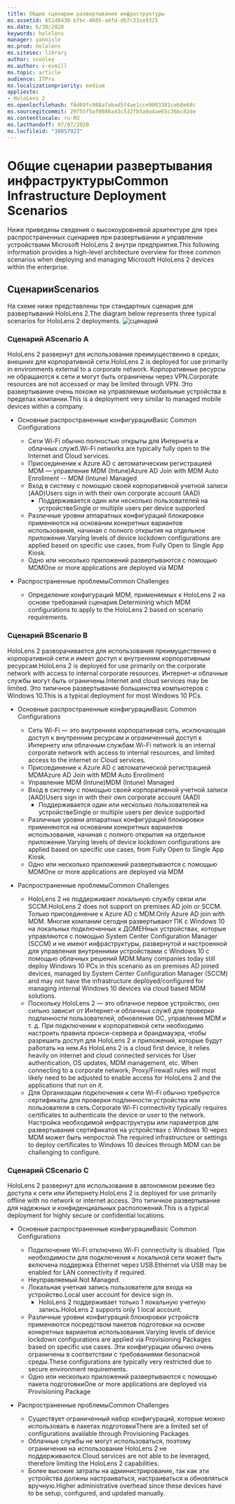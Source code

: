 ```yaml
---
title: Общие сценарии развертывания инфраструктуры
ms.assetid: 651d0430-bfbc-4685-a4fd-db7c33ce9325
ms.date: 6/30/2020
keywords: hololens
manager: yannisle
ms.prod: hololens
ms.sitesec: library
author: scooley
ms.author: v-evmill
ms.topic: article
audience: ITPro
ms.localizationpriority: medium
appliesto:
- HoloLens 2
ms.openlocfilehash: f8d69fc988afabad5f4ae1cce9003381ceb8e68c
ms.sourcegitcommit: 29755f5af0086a43c532fb5a9a4ae65c36bc82de
ms.contentlocale: ru-RU
ms.lasthandoff: 07/07/2020
ms.locfileid: "10857923"
---
```

# <span data-ttu-id="16114-103">Общие сценарии развертывания инфраструктуры</span><span class="sxs-lookup"><span data-stu-id="16114-103">Common Infrastructure Deployment Scenarios</span></span>
<span data-ttu-id="16114-104">Ниже приведены сведения о высокоуровневой архитектуре для трех распространенных сценариев при развертывании и управлении устройствами Microsoft HoloLens 2 внутри предприятия.</span><span class="sxs-lookup"><span data-stu-id="16114-104">This following information provides a high-level architecture overview for three common scenarios when deploying and managing Microsoft HoloLens 2 devices within the enterprise.</span></span>

## <span data-ttu-id="16114-105">Сценарии</span><span class="sxs-lookup"><span data-stu-id="16114-105">Scenarios</span></span>

<span data-ttu-id="16114-106">На схеме ниже представлены три стандартных сценария для развертываний HoloLens 2.</span><span class="sxs-lookup"><span data-stu-id="16114-106">The diagram below represents three typical scenarios for HoloLens 2 deployments.</span></span> 
![сценарий](images/scenarios.jpg)

### <span data-ttu-id="16114-108">Сценарий A</span><span class="sxs-lookup"><span data-stu-id="16114-108">Scenario A</span></span>

<span data-ttu-id="16114-109">HoloLens 2 развернут для использования преимущественно в средах, внешних для корпоративной сети.</span><span class="sxs-lookup"><span data-stu-id="16114-109">HoloLens 2 is deployed for use primarily in environments external to a corporate network.</span></span> <span data-ttu-id="16114-110">Корпоративные ресурсы не обращаются к сети и могут быть ограничены через VPN.</span><span class="sxs-lookup"><span data-stu-id="16114-110">Corporate resources are not accessed or may be limited through VPN.</span></span> <span data-ttu-id="16114-111">Это развертывание очень похоже на управляемые мобильные устройства в пределах компании.</span><span class="sxs-lookup"><span data-stu-id="16114-111">This is a deployment very similar to managed mobile devices within a company.</span></span>
 * <span data-ttu-id="16114-112">Основные распространенные конфигурации</span><span class="sxs-lookup"><span data-stu-id="16114-112">Basic Common Configurations</span></span>
   * <span data-ttu-id="16114-113">Сети Wi-Fi обычно полностью открыты для Интернета и облачных служб.</span><span class="sxs-lookup"><span data-stu-id="16114-113">Wi-Fi networks are typically fully open to the Internet and Cloud services.</span></span>
   * <span data-ttu-id="16114-114">Присоединение к Azure AD с автоматическим регистрацией MDM — управление MDM (Intune)</span><span class="sxs-lookup"><span data-stu-id="16114-114">Azure AD Join with MDM Auto Enrollment -- MDM (Intune) Managed</span></span>
   * <span data-ttu-id="16114-115">Вход в систему с помощью своей корпоративной учетной записи (AAD)</span><span class="sxs-lookup"><span data-stu-id="16114-115">Users sign in with their own corporate account (AAD)</span></span> 
     * <span data-ttu-id="16114-116">Поддерживается один или несколько пользователей на устройстве</span><span class="sxs-lookup"><span data-stu-id="16114-116">Single or multiple users per device supported</span></span>
   * <span data-ttu-id="16114-117">Различные уровни аппаратных конфигураций блокировки применяются на основании конкретных вариантов использования, начиная с полного открытия на отдельное приложение.</span><span class="sxs-lookup"><span data-stu-id="16114-117">Varying levels of device lockdown configurations are applied based on specific use cases, from Fully Open to Single App Kiosk.</span></span>
   * <span data-ttu-id="16114-118">Одно или несколько приложений развертываются с помощью MDM</span><span class="sxs-lookup"><span data-stu-id="16114-118">One or more applications are deployed via MDM</span></span>

* <span data-ttu-id="16114-119">Распространенные проблемы</span><span class="sxs-lookup"><span data-stu-id="16114-119">Common Challenges</span></span>
   * <span data-ttu-id="16114-120">Определение конфигураций MDM, применяемых к HoloLens 2 на основе требований сценария.</span><span class="sxs-lookup"><span data-stu-id="16114-120">Determining which MDM configurations to apply to the HoloLens 2 based on scenario requirements.</span></span>

### <span data-ttu-id="16114-121">Сценарий B</span><span class="sxs-lookup"><span data-stu-id="16114-121">Scenario B</span></span>

<span data-ttu-id="16114-122">HoloLens 2 разворачивается для использования преимущественно в корпоративной сети и имеет доступ к внутренним корпоративным ресурсам.</span><span class="sxs-lookup"><span data-stu-id="16114-122">HoloLens 2 is deployed for use primarily on the corporate network with access to internal corporate resources.</span></span> <span data-ttu-id="16114-123">Интернет-и облачные службы могут быть ограничены.</span><span class="sxs-lookup"><span data-stu-id="16114-123">Internet and cloud services may be limited.</span></span> <span data-ttu-id="16114-124">Это типичное развертывание большинства компьютеров с Windows 10.</span><span class="sxs-lookup"><span data-stu-id="16114-124">This is a typical deployment for most Windows 10 PCs.</span></span>
 * <span data-ttu-id="16114-125">Основные распространенные конфигурации</span><span class="sxs-lookup"><span data-stu-id="16114-125">Basic Common Configurations</span></span>
   * <span data-ttu-id="16114-126">Сеть Wi-Fi — это внутренняя корпоративная сеть, исключающая доступ к внутренним ресурсам и ограниченный доступ к Интернету или облачным службам.</span><span class="sxs-lookup"><span data-stu-id="16114-126">Wi-Fi network is an internal corporate network with access to internal resources, and limited access to the internet or Cloud services.</span></span>
   * <span data-ttu-id="16114-127">Присоединение к Azure AD с автоматической регистрацией MDM</span><span class="sxs-lookup"><span data-stu-id="16114-127">Azure AD Join with MDM Auto Enrollment</span></span> 
   * <span data-ttu-id="16114-128">Управление MDM (Intune)</span><span class="sxs-lookup"><span data-stu-id="16114-128">MDM (Intune) Managed</span></span>
   * <span data-ttu-id="16114-129">Вход в систему с помощью своей корпоративной учетной записи (AAD)</span><span class="sxs-lookup"><span data-stu-id="16114-129">Users sign in with their own corporate account (AAD)</span></span>
     * <span data-ttu-id="16114-130">Поддерживается один или несколько пользователей на устройстве</span><span class="sxs-lookup"><span data-stu-id="16114-130">Single or multiple users per device supported</span></span>
   * <span data-ttu-id="16114-131">Различные уровни аппаратных конфигураций блокировки применяются на основании конкретных вариантов использования, начиная с полного открытия на отдельное приложение.</span><span class="sxs-lookup"><span data-stu-id="16114-131">Varying levels of device lockdown configurations are applied based on specific use cases, from Fully Open to Single App Kiosk.</span></span>
   * <span data-ttu-id="16114-132">Одно или несколько приложений развертываются с помощью MDM</span><span class="sxs-lookup"><span data-stu-id="16114-132">One or more applications are deployed via MDM</span></span>

 * <span data-ttu-id="16114-133">Распространенные проблемы</span><span class="sxs-lookup"><span data-stu-id="16114-133">Common Challenges</span></span>
   * <span data-ttu-id="16114-134">HoloLens 2 не поддерживает локальную службу связи или SCCM.</span><span class="sxs-lookup"><span data-stu-id="16114-134">HoloLens 2 does not support on premises AD join or SCCM.</span></span> <span data-ttu-id="16114-135">Только присоединение к Azure AD с MDM.</span><span class="sxs-lookup"><span data-stu-id="16114-135">Only Azure AD join with MDM.</span></span> <span data-ttu-id="16114-136">Многие компании сегодня развертывают ПК с Windows 10 на локальных подключенных к ДОМЕНных устройствах, которые управляются с помощью System Center Configuration Manager (SCCM) и не имеют инфраструктуры, развернутой и настроенной для управления внутренними устройствами с Windows 10 с помощью облачных решений MDM.</span><span class="sxs-lookup"><span data-stu-id="16114-136">Many companies today still deploy Windows 10 PCs in this scenario as on premises AD joined devices, managed by System Center Configuration Manager (SCCM) and may not have the infrastructure deployed/configured for managing internal Windows 10 devices via cloud based MDM solutions.</span></span>
   * <span data-ttu-id="16114-137">Поскольку HoloLens 2 — это облачное первое устройство, оно сильно зависит от Интернет-и облачных служб для проверки подлинности пользователей, обновления ОС, управления MDM и т. д. При подключении к корпоративной сети необходимо настроить правила прокси-сервера и брандмауэра, чтобы разрешить доступ для HoloLens 2 и приложений, которые будут работать на нем.</span><span class="sxs-lookup"><span data-stu-id="16114-137">As HoloLens 2 is a cloud first device, it relies heavily on internet and cloud connected services for User authentication, OS updates, MDM management, etc. When connecting to a corporate network, Proxy/Firewall rules will most likely need to be adjusted to enable access for HoloLens 2 and the applications that run on it.</span></span> 
   * <span data-ttu-id="16114-138">Для Организации подключения к сети Wi-Fi обычно требуются сертификаты для проверки подлинности устройства или пользователя в сеть.</span><span class="sxs-lookup"><span data-stu-id="16114-138">Corporate Wi-Fi connectivity typically requires certificates to authenticate the device or user to the network.</span></span> <span data-ttu-id="16114-139">Настройка необходимой инфраструктуры или параметров для развертывания сертификатов на устройствах с Windows 10 через MDM может быть непростой.</span><span class="sxs-lookup"><span data-stu-id="16114-139">The required infrastructure or settings to deploy certificates to Windows 10 devices through MDM can be challenging to configure.</span></span>

### <span data-ttu-id="16114-140">Сценарий C</span><span class="sxs-lookup"><span data-stu-id="16114-140">Scenario C</span></span>

<span data-ttu-id="16114-141">HoloLens 2 развернут для использования в автономном режиме без доступа к сети или Интернету.</span><span class="sxs-lookup"><span data-stu-id="16114-141">HoloLens 2 is deployed for use primarily offline with no network or internet access.</span></span> <span data-ttu-id="16114-142">Это типичное развертывание для надежных и конфиденциальных расположений.</span><span class="sxs-lookup"><span data-stu-id="16114-142">This is a typical deployment for highly secure or confidential locations.</span></span>
 * <span data-ttu-id="16114-143">Основные распространенные конфигурации</span><span class="sxs-lookup"><span data-stu-id="16114-143">Basic Common Configurations</span></span>
   * <span data-ttu-id="16114-144">Подключение Wi-Fi отключено.</span><span class="sxs-lookup"><span data-stu-id="16114-144">Wi-Fi connectivity is disabled.</span></span> <span data-ttu-id="16114-145">При необходимости для подключения к локальной сети может быть включена поддержка Ethernet через USB.</span><span class="sxs-lookup"><span data-stu-id="16114-145">Ethernet via USB may be enabled for LAN connectivity if required.</span></span>
   * <span data-ttu-id="16114-146">Неуправляемый.</span><span class="sxs-lookup"><span data-stu-id="16114-146">Not Managed.</span></span>
   * <span data-ttu-id="16114-147">Локальная учетная запись пользователя для входа на устройство.</span><span class="sxs-lookup"><span data-stu-id="16114-147">Local user account for device sign in.</span></span>
     * <span data-ttu-id="16114-148">HoloLens 2 поддерживает только 1 локальную учетную запись.</span><span class="sxs-lookup"><span data-stu-id="16114-148">HoloLens 2 supports only 1 local account.</span></span>
   * <span data-ttu-id="16114-149">Различные уровни конфигураций блокировки устройств применяются посредством пакетов подготовки на основе конкретных вариантов использования.</span><span class="sxs-lookup"><span data-stu-id="16114-149">Varying levels of device lockdown configurations are applied via Provisioning Packages based on specific use cases.</span></span> <span data-ttu-id="16114-150">Эти конфигурации обычно очень ограничены в соответствии с требованиями безопасной среды.</span><span class="sxs-lookup"><span data-stu-id="16114-150">These configurations are typically very restricted due to secure environment requirements.</span></span>
   * <span data-ttu-id="16114-151">Одно или несколько приложений развертываются с помощью пакета подготовки</span><span class="sxs-lookup"><span data-stu-id="16114-151">One or more applications are deployed via Provisioning Package</span></span>

 * <span data-ttu-id="16114-152">Распространенные проблемы</span><span class="sxs-lookup"><span data-stu-id="16114-152">Common Challenges</span></span>
   * <span data-ttu-id="16114-153">Существует ограниченный набор конфигураций, которые можно использовать в пакетах подготовки</span><span class="sxs-lookup"><span data-stu-id="16114-153">There are a limited set of configurations available through Provisioning Packages</span></span>
   * <span data-ttu-id="16114-154">Облачные службы не могут использоваться, поэтому ограничения на использование HoloLens 2 не поддерживаются.</span><span class="sxs-lookup"><span data-stu-id="16114-154">Cloud services are not able to be leveraged, therefore limiting the HoloLens 2 capabilities.</span></span>
   * <span data-ttu-id="16114-155">Более высокие затраты на администрирование, так как эти устройства должны настраиваться, настраиваться и обновляться вручную.</span><span class="sxs-lookup"><span data-stu-id="16114-155">Higher administrative overhead since these devices have to be setup, configured, and updated manually.</span></span>
